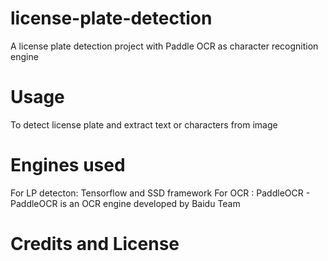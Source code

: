 # license-plate-detection
A license plate detection project with Paddle OCR as character recognition engine

# Usage
To detect license plate and extract text or characters from image

# Engines used
For LP detecton: Tensorflow and SSD framework
For OCR : PaddleOCR - PaddleOCR is an OCR engine developed by Baidu Team

# Credits and License

